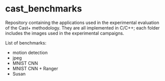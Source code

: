 # cast_benchmarks
Repository containing the applications used in the experimental evaluation of the Cast+ methodology. They are all implemented in C/C++; each folder includes the images used in the experimental campaigns.

List of benchmarks:
* motion detection
* jpeg
* MNIST CNN
* MNIST CNN + Ranger
* Susan
